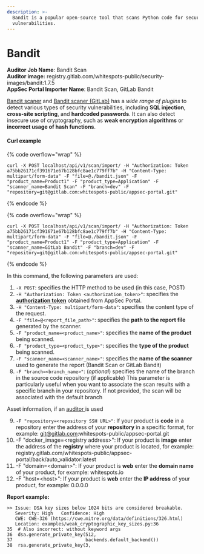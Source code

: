 ```yaml
---
description: >-
  Bandit is a popular open-source tool that scans Python code for security
  vulnerabilities.
---
```


# Bandit

**Auditor Job Name**: Bandit Scan\
**Auditor image:** registry.gitlab.com/whitespots-public/security-images/bandit:1.7.5\
**AppSec Portal Importer Name**: Bandit Scan, GitLab Bandit

[Bandit scaner](https://github.com/PyCQA/bandit) and [Bandit scaner (GitLab)](https://gitlab.com/gitlab-org/security-products/analyzers/bandit) has a _wide range of plugins_ to detect various types of security vulnerabilities, including **SQL injection**, **cross-site scripting**, and **hardcoded passwords**. It can also detect insecure use of cryptography, such as **weak encryption algorithms** or **incorrect usage of hash functions**.

#### Curl example

{% code overflow="wrap" %}
```
curl -X POST localhost/api/v1/scan/import/ -H "Authorization: Token a75bb26171cf391671e67b128bfc8ae1c779ff7b" -H "Content-Type: multipart/form-data" -F "file=@./bandit.json" -F "product_name=Product1" -F "product_type=Application" -F "scanner_name=Bandit Scan" -F "branch=dev" -F "repository=git@gitlab.com:whitespots-public/appsec-portal.git"
```
{% endcode %}

{% code overflow="wrap" %}
```
curl -X POST localhost/api/v1/scan/import/ -H "Authorization: Token a75bb26171cf391671e67b128bfc8ae1c779ff7b" -H "Content-Type: multipart/form-data" -F "file=@./bandit.json" -F "product_name=Product1" -F "product_type=Application" -F "scanner_name=GitLab Bandit" -F "branch=dev" -F "repository=git@gitlab.com:whitespots-public/appsec-portal.git"
```
{% endcode %}

In this command, the following parameters are used:

1. `-X POST`: specifies the HTTP method to be used (in this case, POST)
2. `-H "Authorization: Token <authorization_token>"`: specifies the [**authorization token**](../../importing-reports-from-scanners-to-appsec-portal/#authorization-token) obtained from AppSec Portal.
3. `-H "Content-Type: multipart/form-data"`: specifies the content type of the request.
4. `-F "file=@<report_file_path>"`: specifies the **path to the report file** generated by the scanner.
5. `-F "product_name=<product_name>"`: specifies the **name of the product** being scanned.
6. `-F "product_type=<product_type>"`: specifies the **type of the product** being scanned.
7. `-F "scanner_name=<scanner_name>"`: specifies the **name of the scanner** used to generate the report (Bandit Scan or GitLab Bandit)
8. `-F "branch=<branch_name>"`: (_optional_) specifies the name of the branch in the source code repository (if applicable) This parameter is particularly useful when you want to associate the scan results with a specific branch in your repository. If not provided, the scan will be associated with the default branch

Asset information, if an [auditor ](broken-reference)is used

9. `-F "repository=<repository SSH URL>"`: If your product is **code** in a repository enter the address of your **repository** in a specific format, for example: git@gitlab.com:whitespots-public/appsec-portal.git
10. &#x20;\-F "docker\_image=\<registry address>": If your product is **image** enter the address of the **registry** where your product is located, for example: registry.gitlab.com/whitespots-public/appsec-portal/back/auto\_validator:latest
11. \-F "domain=\<domain>": If your product is **web** enter the **domain name** of your product, for example: whitespots.io
12. \-F "host=\<host>": If your product is **web** enter the **IP address** of your product, for example: 0.0.0.0

**Report example:**

```
>> Issue: DSA key sizes below 1024 bits are considered breakable.
   Severity: High   Confidence: High
   CWE: CWE-326 (https://cwe.mitre.org/data/definitions/326.html)
   Location: examples/weak_cryptographic_key_sizes.py:36
35  # Also incorrect: without keyword args
36  dsa.generate_private_key(512,
37                           backends.default_backend())
38  rsa.generate_private_key(3,
```

> >
